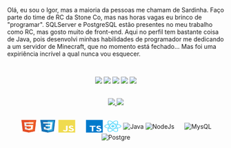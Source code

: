 Olá, eu sou o Igor, mas a maioria da pessoas me chamam de Sardinha. Faço parte do time de RC da Stone Co, mas nas horas vagas eu brinco de "programar". SQLServer e PostgreSQL estão presentes no meu trabalho como RC, mas gosto muito de front-end. Aqui no perfil tem bastante coisa de Java, pois desenvolvi minhas habilidades de programador me dedicando a um servidor de Minecraft, que no momento está fechado... Mas foi uma expiriência incrível a qual nunca vou esquecer. </h5>

<div style="display: inline_block"><br>
<p align="center">
<a href="https://instagram.com/igor.sardinha"><img src="https://img.shields.io/badge/Instagram-E4405F?style=for-the-badge&logo=instagram&logoColor=white"></a>
<a href="https://linkedin.com/in/igorsardinha"><img src="https://img.shields.io/badge/LinkedIn-0077B5?style=for-the-badge&logo=linkedin&logoColor=white"></a>
<a href="https://discordapp.com/users/327552725212725248"><img src="https://img.shields.io/badge/Discord-7289DA?style=for-the-badge&logo=discord&logoColor=white"></a>
<a href="mailto:igor.sardinha@outlook.com"><img src="https://img.shields.io/badge/Microsoft_Outlook-0078D4?style=for-the-badge&logo=microsoft-outlook&logoColor=white"></a>
<a href="https://open.spotify.com/user/12184304695?si=1fe639b877564dd5"><img src="https://img.shields.io/badge/Spotify-1ED760?&style=for-the-badge&logo=spotify&logoColor=white"></a>
</p>
</div>

<br>

<div align="center">
  <a href="https://github.com/igorsardinha">
  <img height="180em" widht="auto" src="https://github-readme-stats.vercel.app/api?username=igorsardinha&show_icons=true&theme=github_dark&include_all_commits=true&count_private=true"/>
  <img height="180em" widht="auto" src="https://github-readme-stats.vercel.app/api/top-langs/?username=igorsardinha&layout=compact&langs_count=7&theme=github_dark"/>
 </a>
</div>

<div style="display: inline_block"><br>
<p align="center">
<img align="center" alt="HTML" height="30" width="40" src="https://raw.githubusercontent.com/devicons/devicon/master/icons/html5/html5-original.svg">
<img align="center" alt="CSS" height="30" width="40" src="https://raw.githubusercontent.com/devicons/devicon/master/icons/css3/css3-original.svg">
<img align="center" alt="Js" height="30" width="40" src="https://raw.githubusercontent.com/devicons/devicon/master/icons/javascript/javascript-plain.svg">
&nbsp;&nbsp;&nbsp;&nbsp;
<img align="center" alt="Ts" height="30" width="40" src="https://raw.githubusercontent.com/devicons/devicon/master/icons/typescript/typescript-plain.svg">
<img align="center" alt="React" height="30" width="40" src="https://raw.githubusercontent.com/devicons/devicon/master/icons/react/react-original.svg">
<img align="center" alt="Java" height="30" width="40" src="https://cdn.jsdelivr.net/gh/devicons/devicon/icons/java/java-plain.svg" />
<img align="center" alt="NodeJs" height="30" width="40" src="https://cdn.jsdelivr.net/gh/devicons/devicon/icons/nodejs/nodejs-plain.svg" />
&nbsp;&nbsp;&nbsp;&nbsp;
<img align="center" alt="MysQL" height="auto" width="50" src="https://cdn.jsdelivr.net/gh/devicons/devicon/icons/mysql/mysql-original-wordmark.svg" />
<img align="center" alt="Postgre" height="auto" width="50" src="https://cdn.jsdelivr.net/gh/devicons/devicon/icons/postgresql/postgresql-original-wordmark.svg" />
</p>
</div>




 

 
 
                                                                                                         
